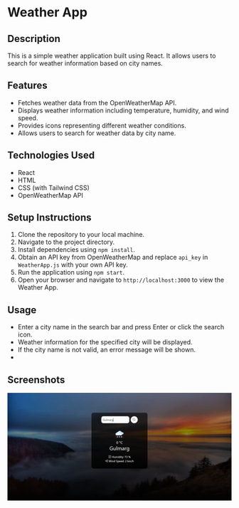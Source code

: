 # Weather App

## Description
This is a simple weather application built using React. It allows users to search for weather information based on city names.

## Features
- Fetches weather data from the OpenWeatherMap API.
- Displays weather information including temperature, humidity, and wind speed.
- Provides icons representing different weather conditions.
- Allows users to search for weather data by city name.

## Technologies Used
- React
- HTML
- CSS (with Tailwind CSS)
- OpenWeatherMap API

## Setup Instructions
1. Clone the repository to your local machine.
2. Navigate to the project directory.
3. Install dependencies using `npm install`.
4. Obtain an API key from OpenWeatherMap and replace `api_key` in `WeatherApp.js` with your own API key.
5. Run the application using `npm start`.
6. Open your browser and navigate to `http://localhost:3000` to view the Weather App.

## Usage
- Enter a city name in the search bar and press Enter or click the search icon.
- Weather information for the specified city will be displayed.
- If the city name is not valid, an error message will be shown.
- 
## Screenshots
![Screenshot 1](src/Components/Assets/Screenshot.png)


